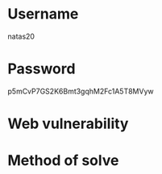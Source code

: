 # Username
natas20
# Password
p5mCvP7GS2K6Bmt3gqhM2Fc1A5T8MVyw
# Web vulnerability
# Method of solve
